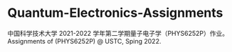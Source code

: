 # Quantum-Electronics-Assignments
中国科学技术大学 2021-2022 学年第二学期量子电子学（PHYS6252P）作业。Assignments of  (PHYS6252P) @ USTC, Sping 2022.
